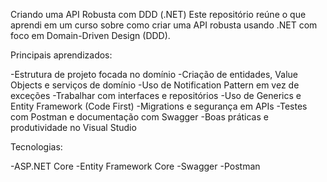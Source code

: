 Criando uma API Robusta com DDD (.NET)
Este repositório reúne o que aprendi em um curso sobre como criar uma API robusta usando .NET com foco em Domain-Driven Design (DDD).

Principais aprendizados:

-Estrutura de projeto focada no domínio
-Criação de entidades, Value Objects e serviços de domínio
-Uso de Notification Pattern em vez de exceções
-Trabalhar com interfaces e repositórios
-Uso de Generics e Entity Framework (Code First)
-Migrations e segurança em APIs
-Testes com Postman e documentação com Swagger
-Boas práticas e produtividade no Visual Studio

Tecnologias:

-ASP.NET Core
-Entity Framework Core
-Swagger
-Postman
